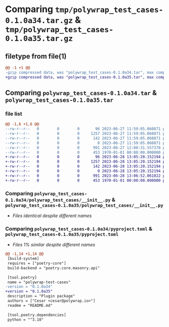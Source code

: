 # Comparing `tmp/polywrap_test_cases-0.1.0a34.tar.gz` & `tmp/polywrap_test_cases-0.1.0a35.tar.gz`

## filetype from file(1)

```diff
@@ -1 +1 @@
-gzip compressed data, was "polywrap_test_cases-0.1.0a34.tar", max compression
+gzip compressed data, was "polywrap_test_cases-0.1.0a35.tar", max compression
```

## Comparing `polywrap_test_cases-0.1.0a34.tar` & `polywrap_test_cases-0.1.0a35.tar`

### file list

```diff
@@ -1,6 +1,6 @@
--rw-r--r--   0        0        0       96 2023-06-27 11:59:05.060871 polywrap_test_cases-0.1.0a34/README.md
--rw-r--r--   0        0        0     1257 2023-06-27 11:59:05.060871 polywrap_test_cases-0.1.0a34/polywrap_test_cases/__init__.py
--rw-r--r--   0        0        0      142 2023-06-27 11:59:05.060871 polywrap_test_cases-0.1.0a34/polywrap_test_cases/__main__.py
--rw-r--r--   0        0        0        0 2023-06-27 11:59:05.060871 polywrap_test_cases-0.1.0a34/polywrap_test_cases/py.typed
--rw-r--r--   0        0        0      991 2023-06-27 12:00:31.557378 polywrap_test_cases-0.1.0a34/pyproject.toml
--rw-r--r--   0        0        0      453 1970-01-01 00:00:00.000000 polywrap_test_cases-0.1.0a34/PKG-INFO
+-rw-r--r--   0        0        0       96 2023-06-28 13:05:20.152194 polywrap_test_cases-0.1.0a35/README.md
+-rw-r--r--   0        0        0     1257 2023-06-28 13:05:20.152194 polywrap_test_cases-0.1.0a35/polywrap_test_cases/__init__.py
+-rw-r--r--   0        0        0      142 2023-06-28 13:05:20.152194 polywrap_test_cases-0.1.0a35/polywrap_test_cases/__main__.py
+-rw-r--r--   0        0        0        0 2023-06-28 13:05:20.152194 polywrap_test_cases-0.1.0a35/polywrap_test_cases/py.typed
+-rw-r--r--   0        0        0      991 2023-06-28 13:06:52.061022 polywrap_test_cases-0.1.0a35/pyproject.toml
+-rw-r--r--   0        0        0      453 1970-01-01 00:00:00.000000 polywrap_test_cases-0.1.0a35/PKG-INFO
```

### Comparing `polywrap_test_cases-0.1.0a34/polywrap_test_cases/__init__.py` & `polywrap_test_cases-0.1.0a35/polywrap_test_cases/__init__.py`

 * *Files identical despite different names*

### Comparing `polywrap_test_cases-0.1.0a34/pyproject.toml` & `polywrap_test_cases-0.1.0a35/pyproject.toml`

 * *Files 1% similar despite different names*

```diff
@@ -1,14 +1,14 @@
 [build-system]
 requires = ["poetry-core"]
 build-backend = "poetry.core.masonry.api"
 
 [tool.poetry]
 name = "polywrap-test-cases"
-version = "0.1.0a34"
+version = "0.1.0a35"
 description = "Plugin package"
 authors = ["Cesar <cesar@polywrap.io>"]
 readme = "README.md"
 
 [tool.poetry.dependencies]
 python = "^3.10"
```

